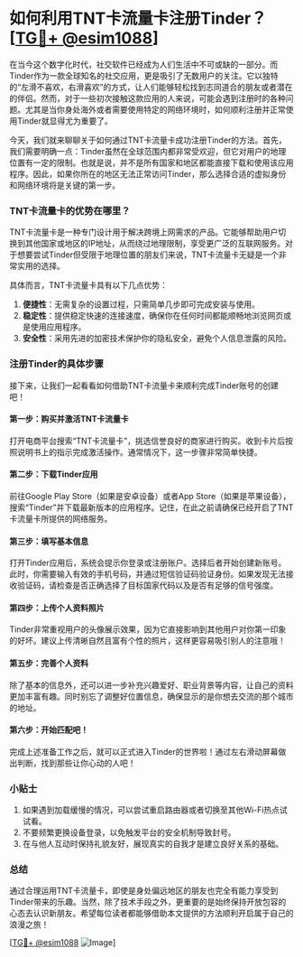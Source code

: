 # 如何利用TNT卡流量卡注册Tinder？[[TG💪+ @esim1088](https://t.me/s/esim1088)]

在当今这个数字化时代，社交软件已经成为人们生活中不可或缺的一部分。而Tinder作为一款全球知名的社交应用，更是吸引了无数用户的关注。它以独特的“左滑不喜欢，右滑喜欢”的方式，让人们能够轻松找到志同道合的朋友或者潜在的伴侣。然而，对于一些初次接触这款应用的人来说，可能会遇到注册时的各种问题。尤其是当你身处海外或者需要使用特定的网络环境时，如何顺利注册并正常使用Tinder就显得尤为重要了。

今天，我们就来聊聊关于如何通过TNT卡流量卡成功注册Tinder的方法。首先，我们需要明确一点：Tinder虽然在全球范围内都非常受欢迎，但它对用户的地理位置有一定的限制。也就是说，并不是所有国家和地区都能直接下载和使用该应用程序。因此，如果你所在的地区无法正常访问Tinder，那么选择合适的虚拟身份和网络环境将是关键的第一步。

### TNT卡流量卡的优势在哪里？

TNT卡流量卡是一种专门设计用于解决跨境上网需求的产品。它能够帮助用户切换到其他国家或地区的IP地址，从而绕过地理限制，享受更广泛的互联网服务。对于想要尝试Tinder但受限于地理位置的朋友们来说，TNT卡流量卡无疑是一个非常实用的选择。

具体而言，TNT卡流量卡具有以下几点优势：

1. **便捷性**：无需复杂的设置过程，只需简单几步即可完成安装与使用。
2. **稳定性**：提供稳定快速的连接速度，确保你在任何时间都能顺畅地浏览网页或是使用应用程序。
3. **安全性**：采用先进的加密技术保护你的隐私安全，避免个人信息泄露的风险。

### 注册Tinder的具体步骤

接下来，让我们一起看看如何借助TNT卡流量卡来顺利完成Tinder账号的创建吧！

#### 第一步：购买并激活TNT卡流量卡
打开电商平台搜索“TNT卡流量卡”，挑选信誉良好的商家进行购买。收到卡片后按照说明书上的指示完成激活操作。通常情况下，这一步骤非常简单快捷。

#### 第二步：下载Tinder应用
前往Google Play Store（如果是安卓设备）或者App Store（如果是苹果设备），搜索“Tinder”并下载最新版本的应用程序。记住，在此之前请确保已经开启了TNT卡流量卡所提供的网络服务。

#### 第三步：填写基本信息
打开Tinder应用后，系统会提示你登录或注册账户。选择后者开始创建新账号。此时，你需要输入有效的手机号码，并通过短信验证码验证身份。如果发现无法接收验证码，请检查是否正确选择了目标国家代码以及是否有足够的信号强度。

#### 第四步：上传个人资料照片
Tinder非常重视用户的头像展示效果，因为它直接影响到其他用户对你第一印象的好坏。建议上传清晰自然且富有个性的照片，这样更容易吸引别人的注意哦！

#### 第五步：完善个人资料
除了基本的信息外，还可以进一步补充兴趣爱好、职业背景等内容，让自己的资料更加丰富有趣。同时别忘了调整好位置信息，确保显示的是你想去交流的那个城市的地址。

#### 第六步：开始匹配吧！
完成上述准备工作之后，就可以正式进入Tinder的世界啦！通过左右滑动屏幕做出判断，找到那些让你心动的人吧！

### 小贴士
1. 如果遇到加载缓慢的情况，可以尝试重启路由器或者切换至其他Wi-Fi热点试试看。
2. 不要频繁更换设备登录，以免触发平台的安全机制导致封号。
3. 在与他人互动时保持礼貌友好，展现真实的自我才是建立良好关系的基础。

### 总结

通过合理运用TNT卡流量卡，即使是身处偏远地区的朋友也完全有能力享受到Tinder带来的乐趣。当然，除了技术手段之外，更重要的是始终保持开放包容的心态去认识新朋友。希望每位读者都能够借助本文提供的方法顺利开启属于自己的浪漫之旅！

[[TG💪+ @esim1088](https://t.me/s/esim1088) ![Image](https://i.postimg.cc/4NQfJmqS/Snipaste-2025-05-13-00-14-12.png)]